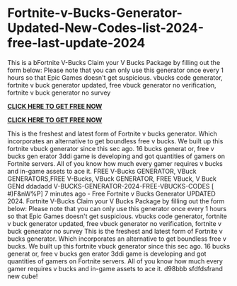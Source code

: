 # Fortnite-v-Bucks-Generator-Updated-New-Codes-list-2024-free-last-update-2024
This is a bFortnite V-Bucks Claim your V Bucks Package by filling out the form below: Please note that you can only use this generator once every 1 hours so that Epic Games doesn't get suspicious. vbucks code generator, fortnite v buck generator updated, free vbuck generator no verification, fortnite v buck generator no survey

**[CLICK HERE TO GET FREE NOW](https://royxn.com/Fortnite%20vBucks%20Generator-free)**

**[CLICK HERE TO GET FREE NOW](https://royxn.com/Fortnite%20vBucks%20Generator-free)**

This is the freshest and latest form of Fortnite v bucks generator. Which incorporates an alternative to get boundless free v bucks. We built up this fortnite vbuck generator since this sec ago. 16 bucks generat or, free v bucks gen erator 3ddi game is developing and got quantities of gamers on Fortnite servers. All of you know how much every gamer requires v bucks and in-game assets to ace it. FREE V-Bucks GENERATOR, VBuck GENERATORS,FREE V-Bucks, VBuck GENERATOR, FREE VBuck, V Buck GENd ddadadd V-BUCKS-GENERATOR-2024-FREE-VBUCKS-CODES [ #)F&nW%P]
7 minutes ago - Free Fortnite v Bucks Generator UPDATED 2024. Fortnite V-Bucks Claim your V Bucks Package by filling out the form below: Please note that you can only use this generator once every 1 hours so that Epic Games doesn't get suspicious. vbucks code generator, fortnite v buck generator updated, free vbuck generator no verification, fortnite v buck generator no survey This is the freshest and latest form of Fortnite v bucks generator. Which incorporates an alternative to get boundless free v bucks. We built up this fortnite vbuck generator since this sec ago. 16 bucks generat or, free v bucks gen erator 3ddi game is developing and got quantities of gamers on Fortnite servers. All of you know how much every gamer requires v bucks and in-game assets to ace it. d98bbb sfdfdsfrand new cube!

